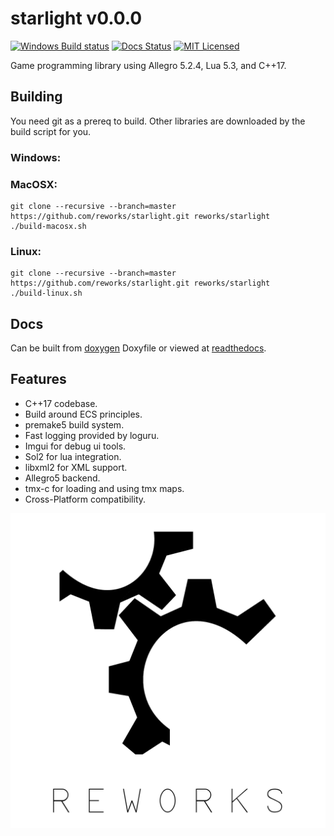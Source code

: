 # starlight v0.0.0

[![Windows Build status](https://ci.appveyor.com/api/projects/status/ac0ec6gtxl7776y5?svg=true)](https://ci.appveyor.com/project/reworks/starlight)
[![Docs Status](https://readthedocs.org/projects/starlight/badge/?version=latest)](https://starlight.readthedocs.io/en/latest/?badge=latest)
[![MIT Licensed](https://img.shields.io/badge/license-apache-blue.svg)](./LICENSE.md)

Game programming library using Allegro 5.2.4, Lua 5.3, and C++17.

## Building
You need git as a prereq to build. Other libraries are downloaded by the build script for you.

### Windows:


### MacOSX:
```
git clone --recursive --branch=master https://github.com/reworks/starlight.git reworks/starlight
./build-macosx.sh
```

### Linux:
```
git clone --recursive --branch=master https://github.com/reworks/starlight.git reworks/starlight
./build-linux.sh
```


## Docs
Can be built from [doxygen](https://github.com/reworks/starlight/tree/master/docs) Doxyfile or viewed at [readthedocs](https://starlight.readthedocs.io/en/latest/).


## Features
- C++17 codebase.
- Build around ECS principles.
- premake5 build system.
- Fast logging provided by loguru.
- Imgui for debug ui tools.
- Sol2 for lua integration.
- libxml2 for XML support.
- Allegro5 backend.
- tmx-c for loading and using tmx maps.
- Cross-Platform compatibility.

![starlight](logo.png?raw=true "starlight")